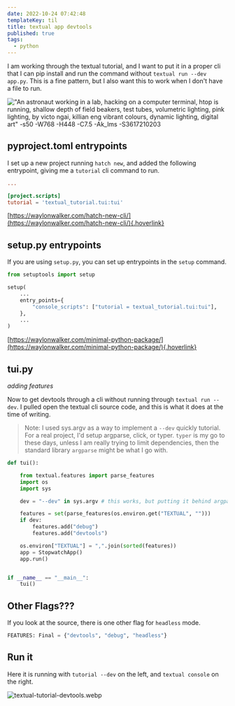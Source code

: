 ```yaml
---
date: 2022-10-24 07:42:48
templateKey: til
title: textual app devtools
published: true
tags:
  - python
---
```


I am working through the textual tutorial, and I want to put it in a proper cli
that I can pip install and run the command without `textual run --dev app.py`.
This is a fine pattern, but I also want this to work when I don't have a file
to run.

!["An astronaut working in a lab, hacking on a computer terminal, htop is running, shallow depth of field beakers, test tubes, volumetric lighting, pink lighting, by victo ngai, killian eng vibrant colours, dynamic lighting, digital art" -s50 -W768 -H448 -C7.5 -Ak_lms -S3617210203](https://stable-diffusion.waylonwalker.com/000221.3617210203.webp)

## pyproject.toml entrypoints

I set up a new project running `hatch new`, and added the following entrypoint,
giving me a `tutorial` cli command to run.

```toml
...

[project.scripts]
tutorial = 'textual_tutorial.tui:tui'
```

[https://waylonwalker.com/hatch-new-cli/](https://waylonwalker.com/hatch-new-cli/){.hoverlink}

## setup.py entrypoints

If you are using `setup.py`, you can set up entrypoints in the `setup` command.

```python
from setuptools import setup

setup(
    ...
    entry_points={
        "console_scripts": ["tutorial = textual_tutorial.tui:tui"],
    },
    ...
)
```

[https://waylonwalker.com/minimal-python-package/](https://waylonwalker.com/minimal-python-package/){.hoverlink}

## tui.py

_adding features_

Now to get devtools through a cli without running through `textual run --dev`.
I pulled open the textual cli source code, and this is what it does at the time
of writing.

> Note: I used sys.argv as a way to implement a `--dev` quickly tutorial. For a
> real project, I'd setup argparse, click, or typer. `typer` is my go to these
> days, unless I am really trying to limit dependencies, then the standard
> library `argparse` might be what I go with.

```python
def tui():

    from textual.features import parse_features
    import os
    import sys

    dev = "--dev" in sys.argv # this works, but putting it behind argparse, click, or typer would be much better

    features = set(parse_features(os.environ.get("TEXTUAL", "")))
    if dev:
        features.add("debug")
        features.add("devtools")

    os.environ["TEXTUAL"] = ",".join(sorted(features))
    app = StopwatchApp()
    app.run()


if __name__ == "__main__":
    tui()
```

## Other Flags???

If you look at the source, there is one other flag for `headless` mode.

```python
FEATURES: Final = {"devtools", "debug", "headless"}
```

## Run it

Here it is running with `tutorial --dev` on the left, and `textual console` on
the right.

![textual-tutorial-devtools.webp](https://dropper.wayl.one/api/file/01c4b236-fc55-4760-814a-d61d141ef1db.webp)
